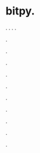 # bitpy.
.
.
.
.












.






















































.
























.



























.

















































































.































































.































































































.















.


































































.































.
